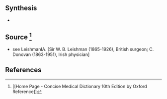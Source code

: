 ## Synthesis
- 
## Source [^1]
- see LeishmanIA. \[Sir W. B. Leishman (1865-1926), British surgeon; C. Donovan (1863-1951), Irish physician]
## References

[^1]: [[Home Page - Concise Medical Dictionary 10th Edition by Oxford Reference]]